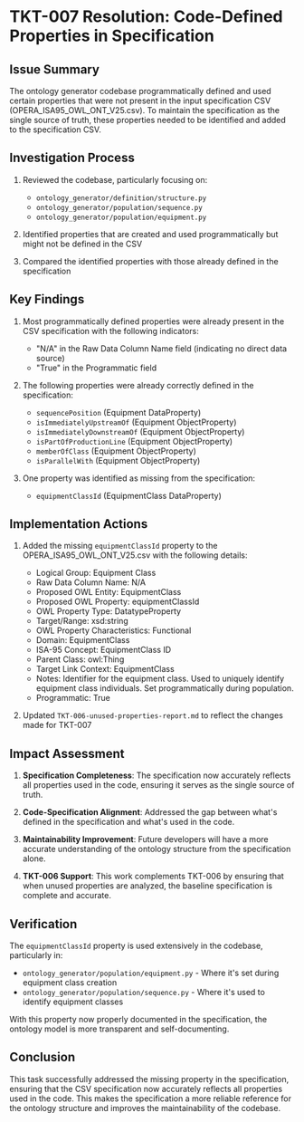 # TKT-007 Resolution: Code-Defined Properties in Specification

## Issue Summary
The ontology generator codebase programmatically defined and used certain properties that were not present in the input specification CSV (OPERA_ISA95_OWL_ONT_V25.csv). To maintain the specification as the single source of truth, these properties needed to be identified and added to the specification CSV.

## Investigation Process

1. Reviewed the codebase, particularly focusing on:
   - `ontology_generator/definition/structure.py`
   - `ontology_generator/population/sequence.py`
   - `ontology_generator/population/equipment.py`

2. Identified properties that are created and used programmatically but might not be defined in the CSV

3. Compared the identified properties with those already defined in the specification

## Key Findings

1. Most programmatically defined properties were already present in the CSV specification with the following indicators:
   - "N/A" in the Raw Data Column Name field (indicating no direct data source)
   - "True" in the Programmatic field

2. The following properties were already correctly defined in the specification:
   - `sequencePosition` (Equipment DataProperty)
   - `isImmediatelyUpstreamOf` (Equipment ObjectProperty)
   - `isImmediatelyDownstreamOf` (Equipment ObjectProperty)
   - `isPartOfProductionLine` (Equipment ObjectProperty)
   - `memberOfClass` (Equipment ObjectProperty)
   - `isParallelWith` (Equipment ObjectProperty)

3. One property was identified as missing from the specification:
   - `equipmentClassId` (EquipmentClass DataProperty)

## Implementation Actions

1. Added the missing `equipmentClassId` property to the OPERA_ISA95_OWL_ONT_V25.csv with the following details:
   - Logical Group: Equipment Class
   - Raw Data Column Name: N/A
   - Proposed OWL Entity: EquipmentClass
   - Proposed OWL Property: equipmentClassId
   - OWL Property Type: DatatypeProperty
   - Target/Range: xsd:string
   - OWL Property Characteristics: Functional
   - Domain: EquipmentClass
   - ISA-95 Concept: EquipmentClass ID
   - Parent Class: owl:Thing
   - Target Link Context: EquipmentClass
   - Notes: Identifier for the equipment class. Used to uniquely identify equipment class individuals. Set programmatically during population.
   - Programmatic: True

2. Updated `TKT-006-unused-properties-report.md` to reflect the changes made for TKT-007

## Impact Assessment

1. **Specification Completeness**: The specification now accurately reflects all properties used in the code, ensuring it serves as the single source of truth.

2. **Code-Specification Alignment**: Addressed the gap between what's defined in the specification and what's used in the code.

3. **Maintainability Improvement**: Future developers will have a more accurate understanding of the ontology structure from the specification alone.

4. **TKT-006 Support**: This work complements TKT-006 by ensuring that when unused properties are analyzed, the baseline specification is complete and accurate.

## Verification

The `equipmentClassId` property is used extensively in the codebase, particularly in:
- `ontology_generator/population/equipment.py` - Where it's set during equipment class creation
- `ontology_generator/population/sequence.py` - Where it's used to identify equipment classes

With this property now properly documented in the specification, the ontology model is more transparent and self-documenting.

## Conclusion

This task successfully addressed the missing property in the specification, ensuring that the CSV specification now accurately reflects all properties used in the code. This makes the specification a more reliable reference for the ontology structure and improves the maintainability of the codebase. 